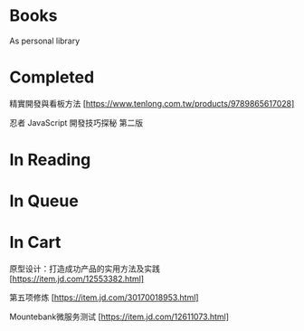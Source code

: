 # Books
As personal library

# Completed

精實開發與看板方法 [https://www.tenlong.com.tw/products/9789865617028]

忍者 JavaScript 開發技巧探秘 第二版

# In Reading

# In Queue

# In Cart

原型设计：打造成功产品的实用方法及实践 [https://item.jd.com/12553382.html]

第五项修炼 [https://item.jd.com/30170018953.html]

Mountebank微服务测试 [https://item.jd.com/12611073.html]

